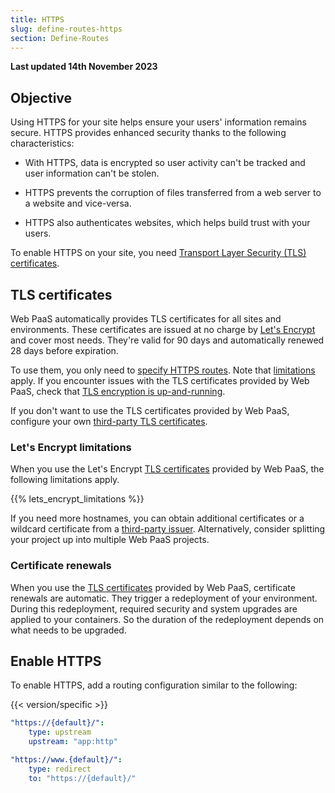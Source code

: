 ```yaml
---
title: HTTPS
slug: define-routes-https
section: Define-Routes
---
```


**Last updated 14th November 2023**



## Objective  

Using HTTPS for your site helps ensure your users' information remains secure.
HTTPS provides enhanced security thanks to the following characteristics:

- With HTTPS, data is encrypted so user activity can't be tracked and user information can't be stolen.

- HTTPS prevents the corruption of files transferred from a web server to a website and vice-versa.

- HTTPS also authenticates websites, which helps build trust with your users.


To enable HTTPS on your site, you need [Transport Layer Security (TLS) certificates](#tls-certificates).

## TLS certificates

Web PaaS automatically provides TLS certificates for all sites and environments.
These certificates are issued at no charge by [Let's Encrypt](https://letsencrypt.org/) and cover most needs.
They're valid for 90 days and automatically renewed 28 days before expiration.

To use them, you only need to [specify HTTPS routes](../define-routes/https.md#enable-https).
Note that [limitations](../define-routes/https.md#lets-encrypt-limitations) apply.
If you encounter issues with the TLS certificates provided by Web PaaS,
check that [TLS encryption is up-and-running](../domains/troubleshoot.md#verify-ssltls-encryption).

If you don't want to use the TLS certificates provided by Web PaaS,
configure your own [third-party TLS certificates](../define-routes-domains/steps/tls).

### Let's Encrypt limitations

When you use the Let's Encrypt [TLS certificates](#tls-certificates) provided by Web PaaS,
the following limitations apply.  

{{% lets_encrypt_limitations %}}

If you need more hostnames, you can obtain additional certificates
or a wildcard certificate from a [third-party issuer](../define-routes-domains/steps/tls).
Alternatively, consider splitting your project up into multiple Web PaaS projects.

### Certificate renewals

When you use the [TLS certificates](#tls-certificates) provided by Web PaaS,
certificate renewals are automatic.
They trigger a redeployment of your environment.
During this redeployment, required security and system upgrades are applied to your containers.
So the duration of the redeployment depends on what needs to be upgraded.

## Enable HTTPS

To enable HTTPS, add a routing configuration similar to the following:

{{< version/specific >}}
<!-- Web PaaS configuration-->
```yaml {configFile="routes"}
"https://{default}/":
    type: upstream
    upstream: "app:http"

"https://www.{default}/":
    type: redirect
    to: "https://{default}/"
```

